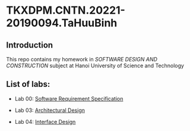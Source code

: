 # TKXDPM.CNTN.20221-20190094.TaHuuBinh

## Introduction
This repo contains my homework in *SOFTWARE DESIGN AND CONSTRUCTION* subject at Hanoi University of Science and Technology 

## List of labs:

+ Lab 00: <a href="https://github.com/Tahuubinh/TKXDPM.CNTN.20221-20190094.TaHuuBinh/tree/release/lab04/Requirement%20Analysis" target="_blank">Software	Requirement	Specification</a>

+ Lab 03: <a href="https://github.com/Tahuubinh/TKXDPM.CNTN.20221-20190094.TaHuuBinh/tree/release/lab04/Architectural%20Design" target="_blank">Architectural Design</a>

+ Lab 04: <a href="https://github.com/Tahuubinh/TKXDPM.CNTN.20221-20190094.TaHuuBinh/tree/release/lab04/Interface%20Design" target="_blank">Interface Design</a>


